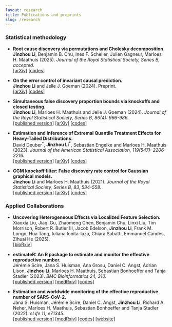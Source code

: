 ```yaml
---
layout: research
title: Publications and preprints
slug: /research
---
```


### Statistical methodology
<!---
- **Which FDR control procedure should we choose?**
  <br>**Jinzhou Li<sup>\*</sup>**, Yuansi Chen<sup>\*</sup>, Emmanuel Candès (2024+).
  Working paper.
 --->

- **Root cause discovery via permutations and Cholesky decomposition.**
  <br>**Jinzhou Li**, Benjamin B. Chu, Ines F. Scheller, Julien Gagneur, Marloes H. Maathuis (2025).
  *Journal of the Royal Statistical Society, Series B, accepted.*
  <br>[\[arXiv\]](https://arxiv.org/abs/2410.12151)
  [\[codes\]](https://github.com/Jinzhou-Li/RootCauseDiscovery)

- **On the error control of invariant causal prediction.**
  <br>**Jinzhou Li** and Jelle J. Goeman (2024).
  Preprint.
  <br>[\[arXiv\]](https://arxiv.org/abs/2401.03834)
  [\[codes\]](https://github.com/Jinzhou-Li/ICPsimultaneousBounds)

- **Simultaneous false discovery proportion bounds via knockoffs and closed testing.**
  <br>**Jinzhou Li**, Marloes H. Maathuis and Jelle J. Goeman (2024).
  *Journal of the Royal Statistical Society, Series B, 86(4): 966-986.*
  <br>[\[published version\]](https://academic.oup.com/jrsssb/article-abstract/86/4/966/7618756?redirectedFrom=fulltext)
  [\[arXiv\]](https://arxiv.org/abs/2212.12822)
  [\[codes\]](https://github.com/Jinzhou-Li/KnockoffSimulFDP)

- **Estimation and Inference of Extremal Quantile Treatment Effects for Heavy-Tailed Distributions.**
  <br>David Deuber<sup>\*</sup>, **Jinzhou Li<sup>\*</sup>**, Sebastian Engelke and Marloes H. Maathuis (2023).
  *Journal of the American Statistical Association, 119(547): 2206-2216.*
  <br>[\[published version\]](https://www.tandfonline.com/doi/full/10.1080/01621459.2023.2252141)
  [\[arXiv\]](https://arxiv.org/abs/2110.06627)
  [\[codes\]](https://github.com/ddeuber/extremal-qte-heavy-tailed)

- **GGM knockoff filter: False discovery rate control for Gaussian graphical models.**
  <br>**Jinzhou Li** and Marloes H. Maathuis (2021).
  *Journal of the Royal Statistical Society, Series B, 83, 534-558.*
  <br>[\[published version\]](https://rss.onlinelibrary.wiley.com/doi/10.1111/rssb.12430)
  [\[arXiv\]](https://arxiv.org/abs/1908.11611)
  [\[codes\]](https://github.com/Jinzhou-Li/GGMKnockoffFilter-R)

### Applied Collaborations

- **Uncovering Heterogeneous Effects via Localized Feature Selection.**
  <br>Xiaoxia Liu, Jiaqi Gu, Zhaomeng Chen, Benjamin Chu, Linxi Liu, Tim Morrison, Robert R. Butler III, Jacob Edelson, **Jinzhou Li**, Frank M. Longo, Hua Tang, Iuliana Ionita-laza, Chiara Sabatti, Emmanuel Candès, Zihuai He (2025).
   <br>[\[bioRxiv\]](https://www.biorxiv.org/content/10.1101/2025.06.03.657761v1)

- **estimateR: An R package to estimate and monitor the effective reproductive number.**
  <br>Jérémie Scire, Jana S. Huisman, Ana Grosu, Daniel C. Angst, Adrian Lison, **Jinzhou Li**, Marloes H. Maathuis, Sebastian Bonhoeffer and Tanja Stadler (2023).
  *BMC Bioinformatics 24, 310.*
  <br>[\[published version\]](https://bmcbioinformatics.biomedcentral.com/articles/10.1186/s12859-023-05428-4)
  [\[medRxiv\]](https://www.medrxiv.org/content/10.1101/2022.06.30.22277095v1)
  [\[codes\]](https://github.com/covid-19-Re/estimateR)

- **Estimation and worldwide monitoring of the effective reproductive number of SARS-CoV-2.**
  <br>Jana S. Huisman, Jérémie Scire, Daniel C. Angst, **Jinzhou Li**, Richard A. Neher, Marloes H. Maathuis, Sebastian Bonhoeffer and Tanja Stadler (2022).
  *eLife 11, e71345.*
  <br>[\[published version\]](https://elifesciences.org/articles/71345)
  [\[medRxiv\]](https://www.medrxiv.org/content/10.1101/2020.11.26.20239368v4)
  [\[codes\]](https://github.com/covid-19-Re/paper-code)
  [\[website\]](https://ibz-shiny.ethz.ch/covid-19-re-international/)
